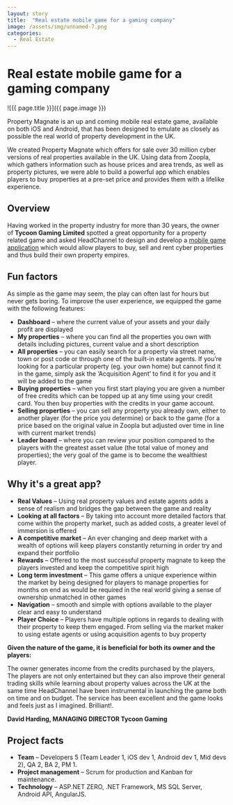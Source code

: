 ```yaml
---
layout: story
title:  "Real estate mobile game for a gaming company"
image: /assets/img/unnamed-7.png
categories:
  - Real Estate 
---
```


# Real estate mobile game for a gaming company

![{{ page.title }}]({{ page.image }})

Property Magnate is an up and coming mobile real estate game, available on both iOS and Android, that has been designed to emulate as closely as possible the real world of property development in the UK.

We created Property Magnate which offers for sale over 30 million cyber versions of real properties available in the UK. Using data from Zoopla, which gathers information such as house prices and area trends, as well as property pictures, we were able to build a powerful app which enables players to buy properties at a pre-set price and provides them with a lifelike experience.

## Overview
Having worked in the property industry for more than 30 years, the owner of **Tycoon Gaming Limited** spotted a great opportunity for a property related game and asked HeadChannel to design and develop a [mobile game application](https://headchannel.co.uk/mobile-app-development) which would allow players to buy, sell and rent cyber properties and thus build their own property empires.

## Fun factors
As simple as the game may seem, the play can often last for hours but never gets boring. To improve the user experience, we equipped the game with the following features:

- **Dashboard** – where the current value of your assets and your daily profit are displayed
- **My properties** – where you can find all the properties you own with details including pictures, current value and a short description
- **All properties** – you can easily search for a property via street name, town or post code or through one of the built-in estate agents. If you’re looking for a particular property (eg. your own home) but cannot find it in the game, simply ask the ‘Acquisition Agent’ to find it for you and it will be added to the game
- **Buying properties** – when you first start playing you are given a number of free credits which can be topped up at any time using your credit card. You then buy properties with the credits in your game account.
- **Selling properties** – you can sell any property you already own, either to another player (for the price you determine) or back to the game (for a price based on the original value in Zoopla but adjusted over time in line with current market trends)
- **Leader board** – where you can review your position compared to the players with the greatest asset value (the total value of money and properties); the very goal of the game is to become the wealthiest player.

## Why it's a great app?
- **Real Values** – Using real property values and estate agents adds a sense of realism and bridges the gap between the game and reality
- **Looking at all factors** – By taking into account more detailed factors that come within the property market, such as added costs, a greater level of immersion is offered
- **A competitive market** – An ever changing and deep market with a wealth of options will keep players constantly returning in order try and expand their portfolio
- **Rewards** – Offered to the most successful property magnate to keep the players invested and keep the competitive spirit high
- **Long term investment** – This game offers a unique experience within the market by being designed for players to manage properties for months on end as would be required in the real world giving a sense of ownership unmatched in other games
- **Navigation** – smooth and simple with options available to the player clear and easy to understand
- **Player Choice** – Players have multiple options in regards to dealing with their property to keep them engaged. From selling via the market maker to using estate agents or using acquisition agents to buy property

**Given the nature of the game, it is beneficial for both its owner and the players:**

The owner generates income from the credits purchased by the players,
The players are not only entertained but they can also improve their general trading skills while learning about property values across the UK at the same time
HeadChannel have been instrumental in launching the game both on time and on budget. The service has been excellent and the game looks and feels just as I imagined. Brilliant!.

**David Harding, MANAGING DIRECTOR Tycoon Gaming**

## Project facts
- **Team** – Developers 5 (Team Leader 1, iOS dev 1, Android dev 1, Mid devs 2), QA 2, BA 2, PM 1.
- **Project management** – Scrum for production and Kanban for maintenance.
- **Technology** – ASP.NET ZERO, .NET Framework, MS SQL Server, Android API, AngularJS.
